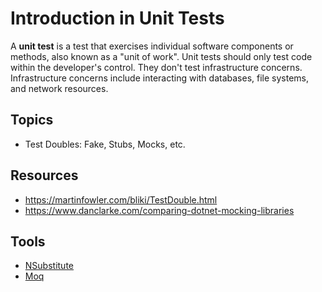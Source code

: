 # Introduction in Unit Tests

A **unit test** is a test that exercises individual software components or methods, also known as a "unit of work". Unit tests should only test code within the developer's control. They don't test infrastructure concerns. Infrastructure concerns include interacting with databases, file systems, and network resources.

## Topics

- Test Doubles: Fake, Stubs, Mocks, etc.


## Resources
- https://martinfowler.com/bliki/TestDouble.html
- https://www.danclarke.com/comparing-dotnet-mocking-libraries

## Tools

- [NSubstitute](https://nsubstitute.github.io/)
- [Moq](https://github.com/Moq/moq4/wiki/Quickstart)
